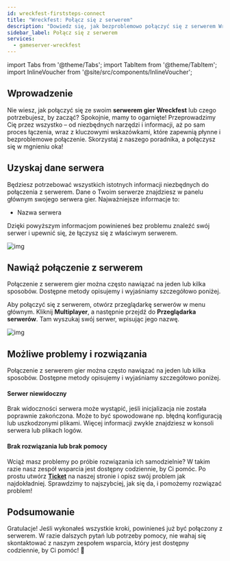 ```yaml
---
id: wreckfest-firststeps-connect
title: "Wreckfest: Połącz się z serwerem"
description: "Dowiedz się, jak bezproblemowo połączyć się z serwerem Wreckfest i rozwiązać typowe problemy, aby cieszyć się płynną rozgrywką → Sprawdź teraz"
sidebar_label: Połącz się z serwerem
services:
  - gameserver-wreckfest
---
```


import Tabs from '@theme/Tabs';
import TabItem from '@theme/TabItem';
import InlineVoucher from '@site/src/components/InlineVoucher';


## Wprowadzenie
Nie wiesz, jak połączyć się ze swoim **serwerem gier Wreckfest** lub czego potrzebujesz, by zacząć? Spokojnie, mamy to ogarnięte! Przeprowadzimy Cię przez wszystko – od niezbędnych narzędzi i informacji, aż po sam proces łączenia, wraz z kluczowymi wskazówkami, które zapewnią płynne i bezproblemowe połączenie. Skorzystaj z naszego poradnika, a połączysz się w mgnieniu oka!

<InlineVoucher />



## Uzyskaj dane serwera


Będziesz potrzebować wszystkich istotnych informacji niezbędnych do połączenia z serwerem. Dane o Twoim serwerze znajdziesz w panelu głównym swojego serwera gier. Najważniejsze informacje to:

- Nazwa serwera


Dzięki powyższym informacjom powinieneś bez problemu znaleźć swój serwer i upewnić się, że łączysz się z właściwym serwerem.

![img](https://screensaver01.zap-hosting.com/index.php/s/PG3CHb4CS5xx4sR/preview)

## Nawiąż połączenie z serwerem


Połączenie z serwerem gier można często nawiązać na jeden lub kilka sposobów. Dostępne metody opisujemy i wyjaśniamy szczegółowo poniżej.

<Tabs>
    <TabItem value="connect_solution_server_browser_ingame" label="Przeglądarka serwerów (w grze)" default>

Aby połączyć się z serwerem, otwórz przeglądarkę serwerów w menu głównym. Kliknij **Multiplayer**, a następnie przejdź do **Przeglądarka serwerów**. Tam wyszukaj swój serwer, wpisując jego nazwę.

![img](https://screensaver01.zap-hosting.com/index.php/s/EiMyRKBfXTBAfjf/download)

</TabItem>

</Tabs>



## Możliwe problemy i rozwiązania


Połączenie z serwerem gier można często nawiązać na jeden lub kilka sposobów. Dostępne metody opisujemy i wyjaśniamy szczegółowo poniżej.

#### Serwer niewidoczny


Brak widoczności serwera może wystąpić, jeśli inicjalizacja nie została poprawnie zakończona. Może to być spowodowane np. błędną konfiguracją lub uszkodzonymi plikami. Więcej informacji zwykle znajdziesz w konsoli serwera lub plikach logów.



#### Brak rozwiązania lub brak pomocy


Wciąż masz problemy po próbie rozwiązania ich samodzielnie? W takim razie nasz zespół wsparcia jest dostępny codziennie, by Ci pomóc. Po prostu utwórz **[Ticket](https://zap-hosting.com/en/customer/support/)** na naszej stronie i opisz swój problem jak najdokładniej. Sprawdzimy to najszybciej, jak się da, i pomożemy rozwiązać problem!



## Podsumowanie

Gratulacje! Jeśli wykonałeś wszystkie kroki, powinieneś już być połączony z serwerem. W razie dalszych pytań lub potrzeby pomocy, nie wahaj się skontaktować z naszym zespołem wsparcia, który jest dostępny codziennie, by Ci pomóc! 🙂




<InlineVoucher />